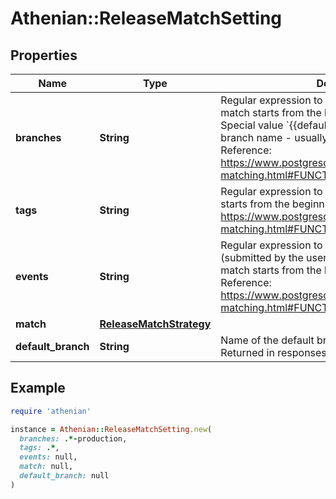 # Athenian::ReleaseMatchSetting

## Properties

| Name | Type | Description | Notes |
| ---- | ---- | ----------- | ----- |
| **branches** | **String** | Regular expression to match branch names. The match starts from the beginning of the string. Special value &#x60;{{default}}&#x60; matches to the default branch name - usually, &#x60;main&#x60; or &#x60;master&#x60;. Reference: https://www.postgresql.org/docs/current/functions-matching.html#FUNCTIONS-SIMILARTO-REGEXP  |  |
| **tags** | **String** | Regular expression to match tag names. The match starts from the beginning of the string. Reference: https://www.postgresql.org/docs/current/functions-matching.html#FUNCTIONS-SIMILARTO-REGEXP  |  |
| **events** | **String** | Regular expression to match event releases (submitted by the user via &#x60;/events/releases&#x60;). The match starts from the beginning of the string. Reference: https://www.postgresql.org/docs/current/functions-matching.html#FUNCTIONS-SIMILARTO-REGEXP  | [optional] |
| **match** | [**ReleaseMatchStrategy**](ReleaseMatchStrategy.md) |  |  |
| **default_branch** | **String** | Name of the default branch of this repository. Returned in responses and ignored in requests.  | [optional] |

## Example

```ruby
require 'athenian'

instance = Athenian::ReleaseMatchSetting.new(
  branches: .*-production,
  tags: .*,
  events: null,
  match: null,
  default_branch: null
)
```

